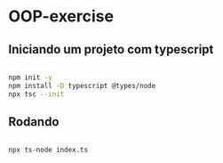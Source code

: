 # OOP-exercise

 

## Iniciando um projeto com typescript

```bash

npm init -y
npm install -D typescript @types/node
npx tsc --init
```

## Rodando

```bash

npx ts-node index.ts
